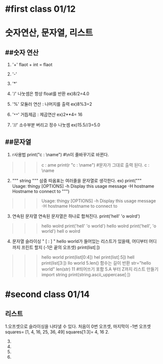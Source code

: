 #first class 01/12
=============
숫자연산, 문자열, 리스트
=============
##숫자 연산
-------------
1. '+'
  flaot + int = flaot
  
2. '-'

3. '*'

4. '/'
  나눗셈은 항상 float를 반환
  ex)8/2=4.0
  
5. '%'
  모듈러 연산 : 나머지를 출력
  ex)8%3=2
  
6. '`**`'
  거듭제곱 : 제곱연산
  ex)2**4= 16
  
7. '//'
  소수부분 버리고 정수 나눗셈
  ex)15.5//3=5.0


##문자열
-------------
1. r사용법
  print("c : \name")    #\n이 줄바꾸기로 바뀐다.
  >>>c : 
     ame
  print(r "c : \name")  #문자가 그대로 출력 된다.
  >>>c : \name
2. """ string """
  삼중 따옴표는 여러줄을 문자열로 생각한다.
  ex)
  print("""\
  Usage: thingy [OPTIONS]
     -h                        Display this usage message
     -H hostname               Hostname to connect to
""")
>>>Usage: thingy [OPTIONS]
     -h                        Display this usage message
     -H hostname               Hostname to connect to
3. 연속된 문자열
  연속된 문자열은 하나로 합쳐진다.
  print('hell' 'o wolrd')
  >>>hello wolrd
  print('hell' 'o world')
  >>>hello wolrd
  print('hell', 'o world')
  >>>hell o wolrd
4. 문자열 슬라이싱 " [ : ] "
  hello world가 들어있는 리스트가 있을때, 어디부터 어디까지 프린트 할지 (-1은 끝의 오프셋)
  print(list[:])
  >>>hello world
  print(list[0:4])
  >>>hel
  print(list[:5])
  >>>hell
  print(list[3:])
  >>>llo world
5.len() 함수는 길이 반환
  str="hello world"
  len(str)
  11      #띄어쓰기 포함
5.A 부터 Z까지 리스트 만들기 
  import string
  print(string.ascii_uppercase[:])

#second class 01/14
=============
리스트
-------------
1.오프셋으로 슬라이싱을 나타낼 수 있다.
  처음이 0번 오프셋, 마지막이 -1번 오프셋
  squares= [1, 4, 16, 25, 36, 49]
  squares[1:3]= 4, 16
2.

3.

4.

5.

6.


